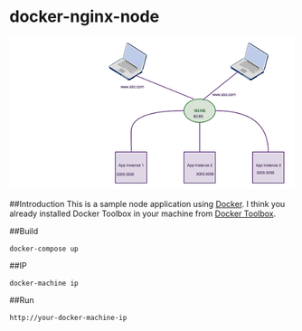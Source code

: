 # docker-nginx-node

![alt tag](https://github.com/Dastagirireddy/docker-nginx-node/blob/master/app.png?raw=true)

##Introduction
This is a sample node application using <a href="https://www.docker.com/">Docker</a>. I think you already installed Docker Toolbox in your machine from <a href="https://www.docker.com/products/docker-toolbox">Docker Toolbox</a>.

##Build
```
docker-compose up
```

##IP
```
docker-machine ip
```

##Run
```
http://your-docker-machine-ip
```

